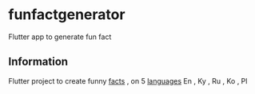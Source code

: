 # funfactgenerator

Flutter app to generate fun fact

## Information

Flutter project to create funny [facts](httpsasli-fun-fact-api.herokuapp.com) , on 5 [languages](httpstranslate.google.com)  En , Ky , Ru , Ko , Pl

